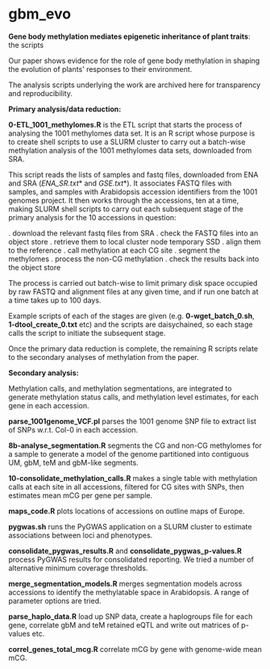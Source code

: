 # gbm_evo
**Gene body methylation mediates epigenetic inheritance of plant traits**: the scripts

Our paper shows evidence for the role of gene body methylation in shaping the evolution of plants' responses to their environment.  

The analysis scripts underlying the work are archived here for transparency and reproducibility.


**Primary analysis/data reduction:**

**0-ETL_1001_methylomes.R** is the ETL script that starts the process of analysing the 1001 methylomes data set.  It is an R script whose purpose is to create shell scripts to use a SLURM cluster to carry out a batch-wise methylation analysis of the 1001 methylomes data sets, downloaded from SRA.

This script reads the lists of samples and fastq files, downloaded from ENA and SRA (**ENA_SR*.txt** and **GSE*.txt**). It associates FASTQ files with samples, and samples with Arabidopsis accession identifiers from the 1001 genomes project.  It then works through the accessions, ten at a time, making SLURM shell scripts to carry out each subsequent stage of the primary analysis for the 10 accessions in question:

  . download the relevant fastq files from SRA
  . check the FASTQ files into an object store
  . retrieve them to local cluster node temporary SSD
  . align them to the reference
  . call methylation at each CG site
  . segment the methylomes
  . process the non-CG methylation
  . check the results back into the object store

The process is carried out batch-wise to limit primary disk space occupied by raw FASTQ and alignment files at any given time, and if run one batch at a time takes up to 100 days.

Example scripts of each of the stages are given (e.g. **0-wget_batch_0.sh**, **1-dtool_create_0.txt** etc) and the scripts are daisychained, so each stage calls the script to initiate the subsequent stage. 

Once the primary data reduction is complete, the remaining R scripts relate to the secondary analyses of methylation from the paper.

**Secondary analysis:**

Methylation calls, and methylation segmentations, are integrated to generate methylation status calls, and methylation level estimates, for each gene in each accession.

**parse_1001genome_VCF.pl** parses the 1001 genome SNP file to extract list of SNPs w.r.t. Col-0 in each accession.

**8b-analyse_segmentation.R** segments the CG and non-CG methylomes for a sample to generate a model of the genome partitioned into contiguous UM, gbM, teM and gbM-like segments.

**10-consolidate_methylation_calls.R** makes a single table with methylation calls at each site in all accessions, filtered for CG sites with SNPs, then estimates mean mCG per gene per sample.

**maps_code.R** plots locations of accessions on outline maps of Europe.

**pygwas.sh** runs the PyGWAS application on a SLURM cluster to estimate associations between loci and phenotypes.

**consolidate_pygwas_results.R** and **consolidate_pygwas_p-values.R** process PyGWAS results for consolidated reporting. We tried a number of alternative minimum coverage thresholds.

**merge_segmentation_models.R** merges segmentation models across accessions to identify the methylatable space in Arabidopsis. A range of parameter options are tried.

**parse_haplo_data.R** load up SNP data, create a haplogroups file for each gene, correlate gbM and teM retained eQTL and write out matrices of p-values etc.

**correl_genes_total_mcg.R** correlate mCG by gene with genome-wide mean mCG. 

